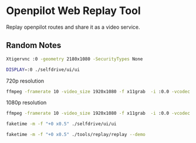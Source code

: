# Openpilot Web Replay Tool

Replay openpilot routes and share it as a video service.

## Random Notes

```sh
Xtigervnc :0 -geometry 2180x1080 -SecurityTypes None
```

```sh
DISPLAY=:0 ./selfdrive/ui/ui
```

720p resolution

```sh
ffmpeg -framerate 10 -video_size 1920x1080 -f x11grab  -i :0.0 -vcodec libx264 -preset medium -pix_fmt yuv420p  -r 20 -filter:v "setpts=0.5*PTS,scale=1280:720" -y /shared/video.mp4
```

1080p resolution

```sh
ffmpeg -framerate 10 -video_size 1920x1080 -f x11grab  -i :0.0 -vcodec libx264 -preset medium -pix_fmt yuv420p  -r 20 -filter:v "setpts=0.5*PTS,scale=1920:1080" -y /shared/video.mp4
```

```sh
faketime -m -f "+0 x0.5" ./selfdrive/ui/ui
```

```sh
faketime -m -f "+0 x0.5" ./tools/replay/replay --demo
```
